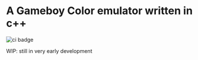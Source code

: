 # A Gameboy Color emulator written in c++
![ci badge](https://github.com/junnys6018/GBC-Emulator/actions/workflows/main-workflow.yml/badge.svg)

WIP: still in very early development
